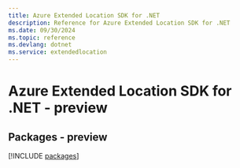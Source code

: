 ```yaml
---
title: Azure Extended Location SDK for .NET
description: Reference for Azure Extended Location SDK for .NET
ms.date: 09/30/2024
ms.topic: reference
ms.devlang: dotnet
ms.service: extendedlocation
---
```

# Azure Extended Location SDK for .NET - preview
## Packages - preview
[!INCLUDE [packages](extended-location-index.md)]